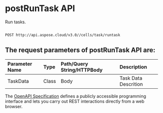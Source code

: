 # **postRunTask API**

Run tasks. 

```bash

POST http://api.aspose.cloud/v3.0//cells/task/runtask

```

## The request parameters of **postRunTask** API are: 

| Parameter Name | Type | Path/Query String/HTTPBody | Description | 
| :- | :- | :- |:- | 
|TaskData|Class|Body|Task Data Descrition|


The [OpenAPI Specification](https://reference.aspose.cloud/cells/#/TaskController/PostRunTask) defines a publicly accessible programming interface and lets you carry out REST interactions directly from a web browser.
